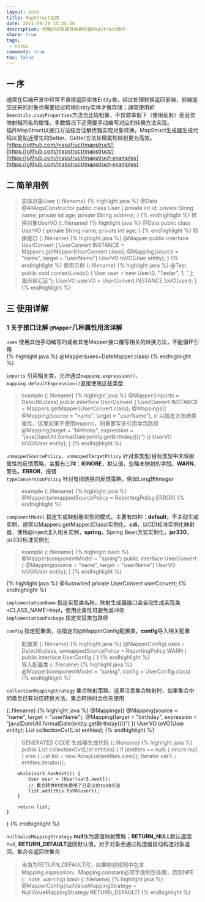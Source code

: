 ```yaml
---
layout: post
title: MapStruct指南
date: 2021-09-28 15:24:56
description: 优雅的对象属性映射利器MapStruct插件
share: true
tags:
 - notes
comments: true
toc: false
---
```


## 一 序  

通常在后端开发中经常不直接返回实体Entity类，经过处理转换返回前端，前端提交过来的对象也需要经过转换Entity实体才做存储；通常使用的`BeanUtils.copyProperties`方法也比较粗暴，不仅效率低下（使用反射）而且仅映射相同名的属性，多数情况下还需要手动编写对应的转换方法实现。  
插件MapStruct以接口方法结合注解优雅实现对象转换，MapStruct生成器生成代码以更贴近原生的Setter、Getter方法处理属性映射更为高效。  
[https://github.com/mapstruct/mapstruct/](https://github.com/mapstruct/mapstruct/)  
[https://github.com/mapstruct/mapstruct-examples](https://github.com/mapstruct/mapstruct-examples)  

## 二 简单用例  

>实体对象User
{:.filename}
{% highlight java %}
@Data
@AllArgsConstructor
public class User {
    private int id;
    private String name;
    private int age;
    private String address;
}
{% endhighlight %}
>转换对象UserVO
{:.filename}
{% highlight java %}
@Data
public class UserVO {
    private String name;
    private int age;
}
{% endhighlight %}
>转换接口
{:.filename}
{% highlight java %}
@Mapper
public interface UserConvert {
    UserConvert INSTANCE = Mappers.getMapper(UserConvert.class);
    @Mapping(source = "name", target = "userName")
    UserVO toVO(User entity);
}
{% endhighlight %}
>使用示例
{:.filename}
{% highlight java %}
    @Test
    public void contextLoads() {
        User user = new User(0, "Tester", 1, "上海市徐汇区");
        UserVO userVO = UserConvert.INSTANCE.toVO(user);
    }
{% endhighlight %}

## 三 使用详解  

### 1 关于接口注解 `@Mapper`几种属性用法详解  

`uses` 使用其他手动编写的或者其他Mapper接口覆写相关的转换方法，不能循环引用  
{% highlight java %}
@Mapper(uses=DateMapper.class)
{% endhighlight %}


`imports` 引用相关类，允许通过`mapping.expression()`、`mapping.defaultExpression()`直接使用这些类型  
>example
{:.filename}
{% highlight java %}
@Mapper(imports = DateUtil.class)
public interface UserConvert {
    UserConvert INSTANCE = Mappers.getMapper(UserConvert.class);
    @Mappings({
            @Mapping(source = "name", target = "userName"),
            // 以指定方法转换属性，这里如果不使用imports，则需要写全引用类包路径
            @Mapping(target = "birthday", expression = "java(DateUtil.formatDate(entity.getBirthday()))")
    })
    UserVO toVO(User entity);
}
{% endhighlight %}


`unmappedSourcePolicy`、`unmappedTargetPolicy` 针对源类型/目标类型中未映射属性的反馈策略，主要有三种：**IGNORE**，默认值，忽略未映射的字段。**WARN**，警告。**ERROR**，报错  
`typeConversionPolicy` 针对有损转换的反馈策略，例如Long转Integer  
>example
{:.filename}
{% highlight java %}
@Mapper(unmappedSourcePolicy = ReportingPolicy.ERROR)
{% endhighlight %}


`componentModel` 指定生成映射器实例的模式，主要有四种：**default**，不主动生成实例，通常以Mappers.getMapper(Class)实例化。**cdi**，以CDI标准实例化映射器，使用@Inject注入相关实例，**spring**，Spring Bean方式实例化，**jsr330**，jsr330标准实例化
>example
{:.filename}
{% highlight bash %}
@Mapper(componentModel = "spring")
public interface UserConvert {
    @Mapping(source = "name", target = "userName")
    UserVO toVO(User entity);
}
{% endhighlight %}

{% highlight java %}
@Autowired
private UserConvert userConvert;
{% endhighlight %}


`implementationName` 指定实现类名称，映射生成器接口会自动生成实现类<CLASS_NAME>Impl，使用此属性可避免类冲突    
`implementationPackage` 指定实现类包路径    


`config` 指定配置类，由指定的@MapperConfig配置类，**config**导入相关配置  
>配置类
{:.filename}
{% highlight java %}
@MapperConfig(
        uses = DateUtil.class,
        unmappedSourcePolicy = ReportingPolicy.WARN
)
public interface UserConfig {
}
{% endhighlight %}  
>导入配置类
{:.filename}
{% highlight java %}
@Mapper(componentModel = "spring", config = UserConfig.class)
{% endhighlight %}


`collectionMappingStrategy` 集合映射策略，这里注意集合映射时，如果集合中的类型已有对应转换方法，集合转换时会优先使用  

{:.filename}
{% highlight java %}
@Mappings({
        @Mapping(source = "name", target = "userName"),
        @Mapping(target = "birthday", expression = "java(DateUtil.formatDate(entity.getBirthday()))")
})
UserVO toVO(User entity);
List<UserVO> collectionCvt(List<User> entities);
{% endhighlight %}

> GENERATED CODE 生成器生成代码
{:.filename}
{% highlight java %}
public List<UserVO> collectionCvt(List<User> entities) {
    if (entities == null) {
        return null;
    } else {
        List<UserVO> list = new ArrayList(entities.size());
        Iterator var3 = entities.iterator();

        while(var3.hasNext()) {
            User user = (User)var3.next();
            // 集合转换时优先使用了已定义的toVO方法
            list.add(this.toVO(user));
        }

        return list;
    }
}
{% endhighlight %}

`nullValueMappingStrategy` **null**作为源值映射策略；**RETURN_NULL**默认返回null, **RETURN_DEFAULT**返回默认值，对于对象会通过构造器自动构造对象返回，集合会返回空集合  
>当值为RETURN_DEFAULT时，如果映射规则中包含Mapping.expression、Mapping.constant必须手动判空处理，否则NPE  
{: .note .warning}
>bash
{:.filename}
{% highlight java %}
@MapperConfig(nullValueMappingStrategy = NullValueMappingStrategy.RETURN_DEFAULT)
{% endhighlight %}
